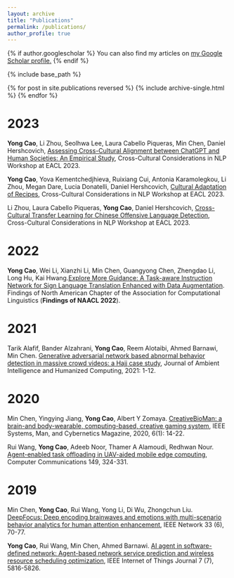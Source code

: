 ```yaml
---
layout: archive
title: "Publications"
permalink: /publications/
author_profile: true
---
```


{% if author.googlescholar %}
  You can also find my articles on <u><a href="{{author.googlescholar}}">my Google Scholar profile</a>.</u>
{% endif %}

{% include base_path %}

{% for post in site.publications reversed %}
  {% include archive-single.html %}
{% endfor %}
# 2023
**Yong Cao**, Li Zhou, Seolhwa Lee, Laura Cabello Piqueras, Min Chen, Daniel Hershcovich, [Assessing Cross-Cultural Alignment between ChatGPT and Human Societies: An Empirical Study](), Cross-Cultural Considerations in NLP Workshop at EACL 2023.

**Yong Cao**, Yova Kementchedjhieva, Ruixiang Cui, Antonia Karamolegkou, Li Zhou, Megan Dare, Lucia Donatelli, Daniel Hershcovich, [Cultural Adaptation of Recipes](), Cross-Cultural Considerations in NLP Workshop at EACL 2023.

Li Zhou, Laura Cabello Piqueras, **Yong Cao**, Daniel Hershcovich, [Cross-Cultural Transfer Learning for Chinese Offensive Language Detection](), Cross-Cultural Considerations in NLP Workshop at EACL 2023.

# 2022

**Yong Cao**, Wei Li, Xianzhi Li, Min Chen, Guangyong Chen, Zhengdao Li, Long Hu, Kai Hwang.[Explore More Guidance: A Task-aware Instruction Network for Sign Language Translation Enhanced with Data Augmentation](). Findings of North American Chapter of the Association for Computational Linguistics (**Findings of NAACL 2022**).

# 2021
Tarik Alafif, Bander Alzahrani, **Yong Cao**, Reem Alotaibi, Ahmed Barnawi, Min Chen. [Generative adversarial network based abnormal behavior detection in massive crowd videos: a Hajj case study](https://link.springer.com/article/10.1007/s12652-021-03323-5), Journal of Ambient Intelligence and Humanized Computing, 2021: 1-12.

# 2020

Min Chen, Yingying Jiang, **Yong Cao**, Albert Y Zomaya. [CreativeBioMan: a brain-and body-wearable, computing-based, creative gaming system](https://ieeexplore.ieee.org/abstract/document/8961340), IEEE Systems, Man, and Cybernetics Magazine, 2020, 6(1): 14-22.

Rui Wang, **Yong Cao**, Adeeb Noor, Thamer A Alamoudi, Redhwan Nour. [Agent-enabled task offloading in UAV-aided mobile edge computing](https://www.sciencedirect.com/science/article/abs/pii/S0140366419306292), Computer Communications 149, 324-331.

# 2019

Min Chen, **Yong Cao**, Rui Wang, Yong Li, Di Wu, Zhongchun Liu. [DeepFocus: Deep encoding brainwaves and emotions with multi-scenario behavior analytics for human attention enhancement](https://ieeexplore.ieee.org/abstract/document/8933562), IEEE Network 33 (6), 70-77.

**Yong Cao**, Rui Wang, Min Chen, Ahmed Barnawi. [AI agent in software-defined network: Agent-based network service prediction and wireless resource scheduling optimization](https://ieeexplore.ieee.org/abstract/document/8888257), IEEE Internet of Things Journal 7 (7), 5816-5826.
